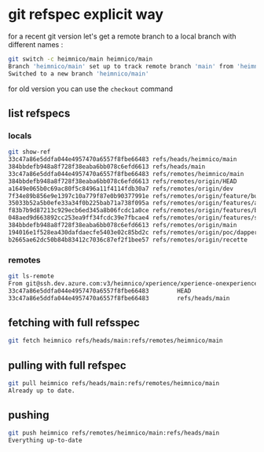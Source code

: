 # git refspec explicit way


for a recent git version let's get a remote branch to a local branch with different names :

````bash
git switch -c heimnico/main heimnico/main
Branch 'heimnico/main' set up to track remote branch 'main' from 'heimnico'.
Switched to a new branch 'heimnico/main'
````

for old version you can use the ``checkout`` command

## list refspecs

### locals

````bash
git show-ref
33c47a86e5ddfa044e4957470a6557f8fbe66483 refs/heads/heimnico/main
384bbdefb948a8f728f38eaba6bb078c6efd6613 refs/heads/main
33c47a86e5ddfa044e4957470a6557f8fbe66483 refs/remotes/heimnico/main
384bbdefb948a8f728f38eaba6bb078c6efd6613 refs/remotes/origin/HEAD
a1649e065b0c69ac80f5c8496a11f4114fdb30a7 refs/remotes/origin/dev
7f34e89b856e9e1397c10a779f87e0b90377991e refs/remotes/origin/feature/build
35033b52a5b0efe33a34f0b225bab71a738f095a refs/remotes/origin/features/ajout_endpoint_getAllVacationByIdEmployee
f83b7b9d87213c929ecb6ed345a8b06fcdc1a0ce refs/remotes/origin/features/branchement-collab
048aed9d663892cc253ea9ff34fcdc39e7fbcae4 refs/remotes/origin/features/security_api_keycloak
384bbdefb948a8f728f38eaba6bb078c6efd6613 refs/remotes/origin/main
194016e1f528ea430dafdaecfe5403e02c85bd2c refs/remotes/origin/poc/dapper
b2665ae62dc50b84b83412c7036c87ef2f1bee57 refs/remotes/origin/recette
````

### remotes

````bash
git ls-remote
From git@ssh.dev.azure.com:v3/heimnico/xperience/xperience-onexperience-api
33c47a86e5ddfa044e4957470a6557f8fbe66483        HEAD
33c47a86e5ddfa044e4957470a6557f8fbe66483        refs/heads/main
````

## fetching with full refsspec

````bash
git fetch heimnico refs/heads/main:refs/remotes/heimnico/main
````

## pulling with full refspec

````bash
git pull heimnico refs/heads/main:refs/remotes/heimnico/main
Already up to date.
````

## pushing

````bash
git push heimnico refs/remotes/heimnico/main:refs/heads/main
Everything up-to-date
````